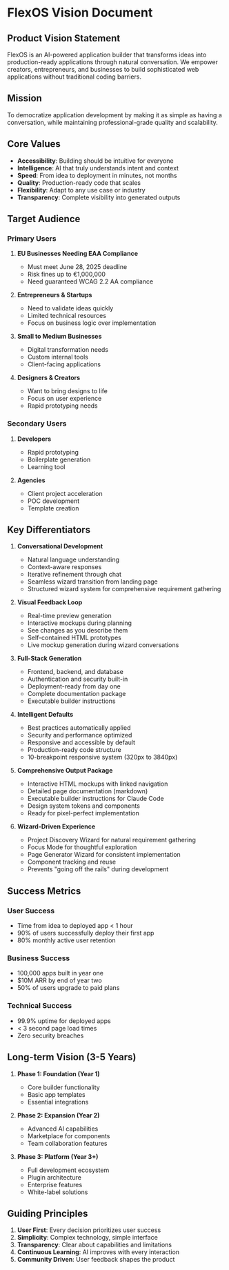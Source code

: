 # FlexOS Vision Document

## Product Vision Statement
FlexOS is an AI-powered application builder that transforms ideas into production-ready applications through natural conversation. We empower creators, entrepreneurs, and businesses to build sophisticated web applications without traditional coding barriers.

## Mission
To democratize application development by making it as simple as having a conversation, while maintaining professional-grade quality and scalability.

## Core Values
- **Accessibility**: Building should be intuitive for everyone
- **Intelligence**: AI that truly understands intent and context
- **Speed**: From idea to deployment in minutes, not months
- **Quality**: Production-ready code that scales
- **Flexibility**: Adapt to any use case or industry
- **Transparency**: Complete visibility into generated outputs

## Target Audience

### Primary Users
1. **EU Businesses Needing EAA Compliance**
   - Must meet June 28, 2025 deadline
   - Risk fines up to €1,000,000
   - Need guaranteed WCAG 2.2 AA compliance

2. **Entrepreneurs & Startups**
   - Need to validate ideas quickly
   - Limited technical resources
   - Focus on business logic over implementation

3. **Small to Medium Businesses**
   - Digital transformation needs
   - Custom internal tools
   - Client-facing applications

4. **Designers & Creators**
   - Want to bring designs to life
   - Focus on user experience
   - Rapid prototyping needs

### Secondary Users
1. **Developers**
   - Rapid prototyping
   - Boilerplate generation
   - Learning tool

2. **Agencies**
   - Client project acceleration
   - POC development
   - Template creation

## Key Differentiators

1. **Conversational Development**
   - Natural language understanding
   - Context-aware responses
   - Iterative refinement through chat
   - Seamless wizard transition from landing page
   - Structured wizard system for comprehensive requirement gathering

2. **Visual Feedback Loop**
   - Real-time preview generation
   - Interactive mockups during planning
   - See changes as you describe them
   - Self-contained HTML prototypes
   - Live mockup generation during wizard conversations

3. **Full-Stack Generation**
   - Frontend, backend, and database
   - Authentication and security built-in
   - Deployment-ready from day one
   - Complete documentation package
   - Executable builder instructions

4. **Intelligent Defaults**
   - Best practices automatically applied
   - Security and performance optimized
   - Responsive and accessible by default
   - Production-ready code structure
   - 10-breakpoint responsive system (320px to 3840px)

5. **Comprehensive Output Package**
   - Interactive HTML mockups with linked navigation
   - Detailed page documentation (markdown)
   - Executable builder instructions for Claude Code
   - Design system tokens and components
   - Ready for pixel-perfect implementation

6. **Wizard-Driven Experience**
   - Project Discovery Wizard for natural requirement gathering
   - Focus Mode for thoughtful exploration
   - Page Generator Wizard for consistent implementation
   - Component tracking and reuse
   - Prevents "going off the rails" during development

## Success Metrics

### User Success
- Time from idea to deployed app < 1 hour
- 90% of users successfully deploy their first app
- 80% monthly active user retention

### Business Success
- 100,000 apps built in year one
- $10M ARR by end of year two
- 50% of users upgrade to paid plans

### Technical Success
- 99.9% uptime for deployed apps
- < 3 second page load times
- Zero security breaches

## Long-term Vision (3-5 Years)

1. **Phase 1: Foundation (Year 1)**
   - Core builder functionality
   - Basic app templates
   - Essential integrations

2. **Phase 2: Expansion (Year 2)**
   - Advanced AI capabilities
   - Marketplace for components
   - Team collaboration features

3. **Phase 3: Platform (Year 3+)**
   - Full development ecosystem
   - Plugin architecture
   - Enterprise features
   - White-label solutions

## Guiding Principles

1. **User First**: Every decision prioritizes user success
2. **Simplicity**: Complex technology, simple interface
3. **Transparency**: Clear about capabilities and limitations
4. **Continuous Learning**: AI improves with every interaction
5. **Community Driven**: User feedback shapes the product